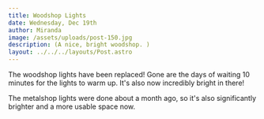 ```yaml
---
title: Woodshop Lights
date: Wednesday, Dec 19th
author: Miranda
image: /assets/uploads/post-150.jpg
description: (A nice, bright woodshop. )
layout: ../../../layouts/Post.astro
---
```


The woodshop lights have been replaced! Gone are the days of waiting 10 minutes for the lights to warm up. It's also now incredibly bright in there!

The metalshop lights were done about a month ago, so it's also significantly brighter and a more usable space now.
